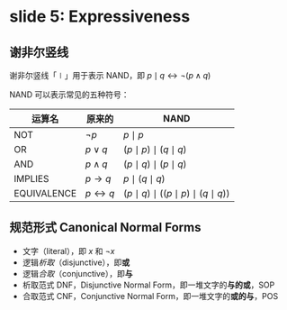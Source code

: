 # slide 5: Expressiveness

## 谢非尔竖线

谢非尔竖线「$\mid$」用于表示 NAND，即 $p \mid q \leftrightarrow \neg(p \wedge q)$

NAND 可以表示常见的五种符号：

| 运算名      | 原来的              | NAND                     |
| ----------- | ------------------- | ------------------------ |
| NOT         | $\neg p$            | $p \mid p$               |
| OR          | $p \vee q$          | $(p \mid p) \mid (q \mid q)$ |
| AND         | $p \wedge q$        | $(p \mid q) \mid (p \mid q)$ |
| IMPLIES     | $p \rightarrow q$   | $p \mid (q \mid q)$      |
| EQUIVALENCE | $p \leftrightarrow q$ | $(p \mid q) \mid ((p \mid p) \mid (q \mid q))$ |

## 规范形式 Canonical Normal Forms

* 文字（literal），即 $x$ 和 $\neg x$
* 逻辑*析取*（disjunctive），即**或**
* 逻辑*合取*（conjunctive），即**与**
* 析取范式 DNF，Disjunctive Normal Form，即一堆文字的**与的或**，SOP
* 合取范式 CNF，Conjunctive Normal Form，即一堆文字的**或的与**，POS
